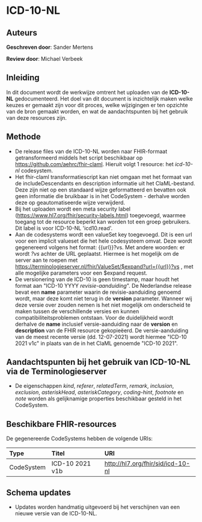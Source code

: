 # ICD-10-NL
## Auteurs
__Geschreven door__: Sander Mertens

__Review door__: Michael Verbeek

## Inleiding
In dit document wordt de werkwijze omtrent het uploaden van de __ICD-10-NL__ gedocumenteerd. Het doel van dit document is inzichtelijk maken welke keuzes er gemaakt zijn voor dit proces, welke wijzigingen er ten opzichte van de bron gemaakt worden, en wat de aandachtspunten bij het gebruik van deze resources zijn.

## Methode
- De release files van de ICD-10-NL worden naar FHIR-formaat getransformeerd middels het script beschikbaar op https://github.com/aehrc/fhir-claml. Hieruit volgt 1 resource: het _icd-10-nl_ codesystem.
- Het fhir-claml transformatiescript kan niet omgaan met het formaat van de includeDescendants en description informatie uit het ClaML-bestand. Deze zijn niet op een standaard wijze geformatteerd en bevatten ook geen informatie die bruikbaar is in het CodeSystem - derhalve worden deze op geautomatiseerde wijze verwijderd.
- Bij het uploaden wordt een meta security label (https://www.hl7.org/fhir/security-labels.html) toegevoegd, waarmee toegang tot de resource beperkt kan worden tot een groep gebruikers. Dit label is voor ICD-10-NL 'icd10.read'.
- Aan de codesystems wordt een valueSet key toegevoegd. Dit is een url voor een implicit valueset die het hele codesysteem omvat. Deze wordt gegenereerd volgens het format: {{url}}?vs. Met andere woorden: er wordt *?vs* achter de URL geplaatst. Hiermee is het mogelijk om de server aan te roepen met https://terminologieserver.nl/fhir/ValueSet/$expand?url={{url}}?vs , met alle mogelijke parameters voor een $expand request.
- De versionering van de ICD-10 is geen timestamp, maar houdt het format aan "ICD-10 YYYY _revisie-aanduiding_". De Nederlandse release bevat een __name__ parameter waarin de revisie-aanduiding genoemd wordt, maar deze komt niet terug in de __version__ parameter. Wanneer wij deze versie over zouden nemen is het niet mogelijk om onderscheid te maken tussen de verschillende versies en kunnen compatibiliteitsproblemen ontstaan. Voor de duidelijkheid wordt derhalve de __name__ inclusief versie-aanduiding naar de __version__ en __description__ van de FHIR resource gekopieëerd. De versie-aanduiding van de meest recente versie (dd. 12-07-2021) wordt hiermee "ICD-10 2021 v1c" in plaats van de in het ClaML genoemde "ICD-10 2021".

## Aandachtspunten bij het gebruik van ICD-10-NL via de Terminologieserver
- De eigenschappen _kind_, _referer_, _relatedTerm_, _remark_, _inclusion_, _exclusion_, _asteriskHead_, _asteriskCategory_, _coding-hint_, _footnote_ en _note_ worden als gelijknamige properties beschikbaar gesteld in het CodeSystem.

## Beschikbare FHIR-resources
De gegenereerde CodeSystems hebben de volgende URIs:

|Type|Titel|URI|
|:---|:---|:---|
|CodeSystem|ICD-10 2021 v1b|http://hl7.org/fhir/sid/icd-10-nl|

## Schema updates
- Updates worden handmatig uitgevoerd bij het verschijnen van een nieuwe versie van de ICD-10-NL.
